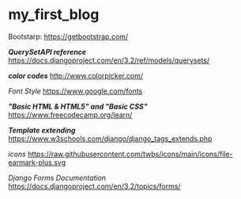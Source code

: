 # my_first_blog

Bootstarp: https://getbootstrap.com/

*****QuerySetAPI reference*****
https://docs.djangoproject.com/en/3.2/ref/models/querysets/


*****color codes*****
http://www.colorpicker.com/

*Font Style*
https://www.google.com/fonts

*****"Basic HTML & HTML5" and "Basic CSS"*****
https://www.freecodecamp.org/learn/

***Template extending***
https://www.w3schools.com/django/django_tags_extends.php

*icons*
https://raw.githubusercontent.com/twbs/icons/main/icons/file-earmark-plus.svg

*Django Forms Documentation*
https://docs.djangoproject.com/en/3.2/topics/forms/
